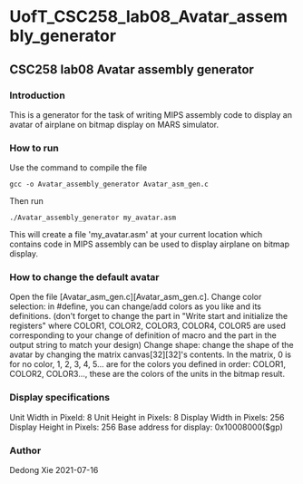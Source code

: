 # UofT_CSC258_lab08_Avatar_assembly_generator
## CSC258 lab08 Avatar assembly generator
### Introduction
This is a generator for the task of writing MIPS assembly code to display an avatar of airplane on bitmap display on MARS simulator.
### How to run
Use the command to compile the file
```
gcc -o Avatar_assembly_generator Avatar_asm_gen.c
```
Then run
```
./Avatar_assembly_generator my_avatar.asm
```
This will create a file 'my_avatar.asm' at your current location which contains code in MIPS assembly can be used to display airplane on bitmap display.
### How to change the default avatar
Open the file [Avatar_asm_gen.c][Avatar_asm_gen.c].
Change color selection: in #define, you can change/add colors as you like and its definitions. (don't forget to change the part in "Write start and initialize the registers" where COLOR1, COLOR2, COLOR3, COLOR4, COLOR5 are used corresponding to your change of definition of macro and the part in the output string to match your design)
Change shape: change the shape of the avatar by changing the matrix canvas\[32]\[32]'s contents. In the matrix, 0 is for no color, 1, 2, 3, 4, 5... are for the colors you defined in order: COLOR1, COLOR2, COLOR3..., these are the colors of the units in the bitmap result.
### Display specifications
Unit Width in Pixeld: 8
Unit Height in Pixels: 8
Display Width in Pixels: 256
Display Height in Pixels: 256
Base address for display: 0x10008000($gp)
### Author
Dedong Xie
2021-07-16
